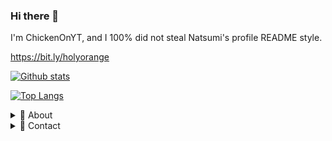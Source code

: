 ### Hi there 👋

I'm ChickenOnYT, and I 100% did not steal Natsumi's profile README style.

https://bit.ly/holyorange

[![Github stats](https://github-readme-stats.vercel.app/api?username=ChickenOnYT&count_private=true&show_icons=true&hide=stars)](https://github.com/anuraghazra/github-readme-stats)

[![Top Langs](https://github-readme-stats.vercel.app/api/top-langs/?username=ChickenOnYT&layout=compact)](https://github.com/anuraghazra/github-readme-stats)

<details>
  <summary>🌟 About</summary>
    I can code in JavaScript, HTML, CSS, PHP, and C#, and I've been into web development for about 4 years now. I make YouTube videos about Prodigy Math Game, and I've been helping ProdigyMathGameHacking for about a year.
 
</details>

<details>
  <summary>📨 Contact</summary>
  
  | | Name | Account |
  | - | ------- | ----- |
  | 💬 | *Discord* | ChickenOnYT#8295
  | ✉ | *Email* | dck.dachickenking@gmail.com
</details>

